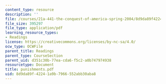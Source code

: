 ```yaml
---
content_type: resource
description: ''
file: /courses/21a-441-the-conquest-of-america-spring-2004/8d9da89f42241a9b7966552abb30aba8_punishments.pdf
file_size: 395297
file_type: application/pdf
learning_resource_types:
- Readings
license: https://creativecommons.org/licenses/by-nc-sa/4.0/
ocw_type: OCWFile
parent_title: Readings
parent_type: CourseSection
parent_uid: d351c30b-77ea-cda6-f5c2-a0b747974938
resourcetype: Document
title: punishments.pdf
uid: 8d9da89f-4224-1a9b-7966-552abb30aba8
---
```

